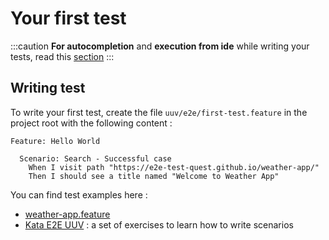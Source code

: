 # Your first test

:::caution
**For autocompletion** and **execution from ide** while writing your tests, read this [section](/docs/getting-started/configuration#ide-plugins)
:::

## Writing test
To write your first test, create the file `uuv/e2e/first-test.feature` in the project root with the following content :
```gherkin title='uuv/e2e/first-test.feature'
Feature: Hello World

  Scenario: Search - Successful case
    When I visit path "https://e2e-test-quest.github.io/weather-app/"
    Then I should see a title named "Welcome to Weather App"
```
You can find test examples here :
- [weather-app.feature](https://github.com/e2e-test-quest/uuv/blob/main/example/weather-app.feature)
- [Kata E2E UUV](https://github.com/e2e-test-quest/kata-e2e-uuv/) : a set of exercises to learn how to write scenarios

